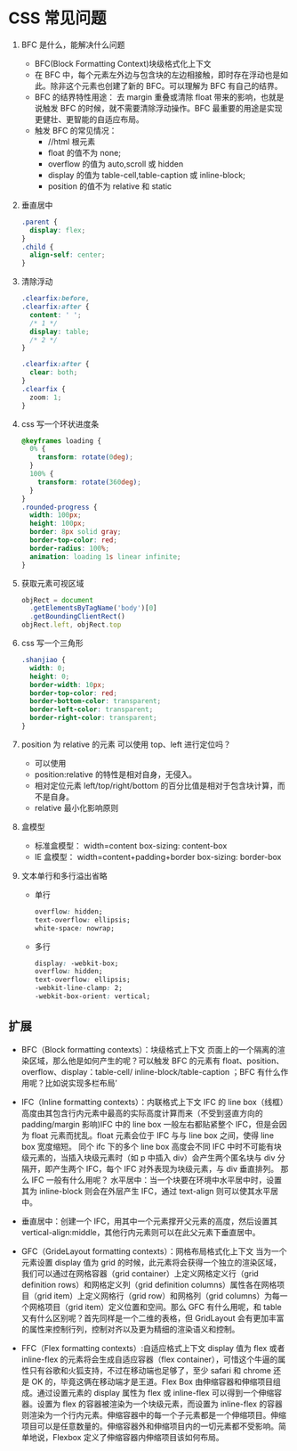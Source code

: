 # CSS 常见问题

1. BFC 是什么，能解决什么问题

   - BFC(Block Formatting Context)块级格式化上下文
   - 在 BFC 中，每个元素左外边与包含块的左边相接触，即时存在浮动也是如此。除非这个元素也创建了新的 BFC。可以理解为 BFC 有自己的结界。
   - BFC 的结界特性用途： 去 margin 重叠或清除 float 带来的影响，也就是说触发 BFC 的时候，就不需要清除浮动操作。BFC 最重要的用途是实现更健壮、更智能的自适应布局。
   - 触发 BFC 的常见情况：
     - //html 根元素
     - float 的值不为 none;
     - overflow 的值为 auto,scroll 或 hidden
     - display 的值为 table-cell,table-caption 或 inline-block;
     - position 的值不为 relative 和 static

2. 垂直居中
   ```css
   .parent {
     display: flex;
   }
   .child {
     align-self: center;
   }
   ```
3. 清除浮动

   ```css
   .clearfix:before,
   .clearfix:after {
     content: ' ';
     /* 1 */
     display: table;
     /* 2 */
   }

   .clearfix:after {
     clear: both;
   }
   .clearfix {
     zoom: 1;
   }
   ```

4. css 写一个环状进度条

   ```css
   @keyframes loading {
     0% {
       transform: rotate(0deg);
     }
     100% {
       transform: rotate(360deg);
     }
   }
   .rounded-progress {
     width: 100px;
     height: 100px;
     border: 8px solid gray;
     border-top-color: red;
     border-radius: 100%;
     animation: loading 1s linear infinite;
   }
   ```

5. 获取元素可视区域

   ```js
   objRect = document
     .getElementsByTagName('body')[0]
     .getBoundingClientRect()
   objRect.left, objRect.top
   ```

6. css 写一个三角形

   ```css
   .shanjiao {
     width: 0;
     height: 0;
     border-width: 10px;
     border-top-color: red;
     border-bottom-color: transparent;
     border-left-color: transparent;
     border-right-color: transparent;
   }
   ```

7. position 为 relative 的元素 可以使用 top、left 进行定位吗？

   - 可以使用
   - position:relative 的特性是相对自身，无侵入。
   - 相对定位元素 left/top/right/bottom 的百分比值是相对于包含块计算，而不是自身。
   - relative 最小化影响原则

8. 盒模型

   - 标准盒模型： width=content box-sizing: content-box
   - IE 盒模型： width=content+padding+border box-sizing: border-box

9. 文本单行和多行溢出省略

   - 单行
     ```css
     overflow: hidden;
     text-overflow: ellipsis;
     white-space: nowrap;
     ```
   - 多行
     ```css
     display: -webkit-box;
     overflow: hidden;
     text-overflow: ellipsis;
     -webkit-line-clamp: 2;
     -webkit-box-orient: vertical;
     ```

## 扩展

- BFC（Block formatting contexts）：块级格式上下文
  页面上的一个隔离的渲染区域，那么他是如何产生的呢？可以触发 BFC 的元素有 float、position、overflow、display：table-cell/ inline-block/table-caption ；BFC 有什么作用呢？比如说实现多栏布局’

- IFC（Inline formatting contexts）：内联格式上下文
  IFC 的 line box（线框）高度由其包含行内元素中最高的实际高度计算而来（不受到竖直方向的 padding/margin 影响)IFC 中的 line box 一般左右都贴紧整个 IFC，但是会因为 float 元素而扰乱。float 元素会位于 IFC 与与 line box 之间，使得 line box 宽度缩短。 同个 ifc 下的多个 line box 高度会不同
  IFC 中时不可能有块级元素的，当插入块级元素时（如 p 中插入 div）会产生两个匿名块与 div 分隔开，即产生两个 IFC，每个 IFC 对外表现为块级元素，与 div 垂直排列。
  那么 IFC 一般有什么用呢？
  水平居中：当一个块要在环境中水平居中时，设置其为 inline-block 则会在外层产生 IFC，通过 text-align 则可以使其水平居中。
- 垂直居中：创建一个 IFC，用其中一个元素撑开父元素的高度，然后设置其 vertical-align:middle，其他行内元素则可以在此父元素下垂直居中。

- GFC（GrideLayout formatting contexts）：网格布局格式化上下文
  当为一个元素设置 display 值为 grid 的时候，此元素将会获得一个独立的渲染区域，我们可以通过在网格容器（grid container）上定义网格定义行（grid definition rows）和网格定义列（grid definition columns）属性各在网格项目（grid item）上定义网格行（grid row）和网格列（grid columns）为每一个网格项目（grid item）定义位置和空间。那么 GFC 有什么用呢，和 table 又有什么区别呢？首先同样是一个二维的表格，但 GridLayout 会有更加丰富的属性来控制行列，控制对齐以及更为精细的渲染语义和控制。

- FFC（Flex formatting contexts）:自适应格式上下文
  display 值为 flex 或者 inline-flex 的元素将会生成自适应容器（flex container），可惜这个牛逼的属性只有谷歌和火狐支持，不过在移动端也足够了，至少 safari 和 chrome 还是 OK 的，毕竟这俩在移动端才是王道。Flex Box 由伸缩容器和伸缩项目组成。通过设置元素的 display 属性为 flex 或 inline-flex 可以得到一个伸缩容器。设置为 flex 的容器被渲染为一个块级元素，而设置为 inline-flex 的容器则渲染为一个行内元素。伸缩容器中的每一个子元素都是一个伸缩项目。伸缩项目可以是任意数量的。伸缩容器外和伸缩项目内的一切元素都不受影响。简单地说，Flexbox 定义了伸缩容器内伸缩项目该如何布局。
